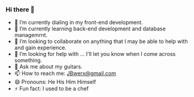 ### Hi there 👋

- 🔭 I’m currently dialing in my front-end development.
- 🌱 I’m currently learning back-end development and database managemrnt. 
- 👯 I’m looking to collaborate on anything that I may be able to help with and gain experience.
- 🤔 I’m looking for help with ... I'll let you know when I come across something.
- 💬 Ask me about my guitars.
- 📫 How to reach me: JBwerx@gmail.com
- 😄 Pronouns: He His Him Himself
- ⚡ Fun fact: I used to be a chef

